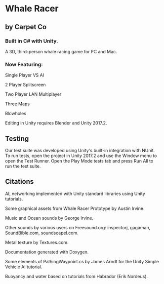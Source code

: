 # Whale Racer 

## by Carpet Co

### Built in C# with Unity.

A 3D, third-person whale racing game for PC and Mac. 

### Now Featuring:

Single Player VS AI

2 Player Splitscreen

Two Player LAN Multiplayer

Three Maps

Blowholes

Editing in Unity requires Blender and Unity 2017.2. 

## Testing

Our test suite was developed using Unity's built-in integration with NUnit. To run tests, open the project in Unity 2017.2 and use the Window menu to open the Test Runner. Open the Play Mode tests tab and press Run All to run the test suite.

## Citations

AI, networking implemented with Unity standard libraries using Unity tutorials.

Some graphical assets from Whale Racer Prototype by Austin Irvine.

Music and Ocean sounds by George Irvine.

Other sounds by various users on Freesound.org: inspectorj, gagaman, SoundBible.com, soundscapel.com.

Metal texture by Textures.com.

Documentation generated with Doxygen.

Some elements of PathingWaypoint.cs by James Arndt for the Unity Simple Vehicle AI tutorial.

Buoyancy and water based on tutorials from Habrador (Erik Nordeus).
